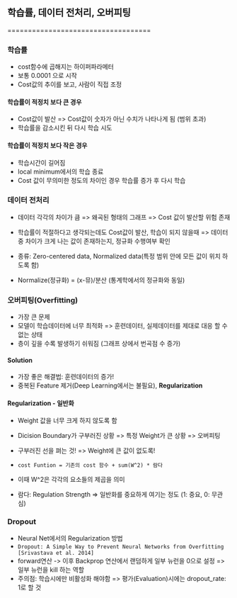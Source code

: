 ## 학습률, 데이터 전처리, 오버피팅
===================================
### 학습률
* cost함수에 곱해지는 하이퍼파라메터
* 보통 0.0001 으로 시작
* Cost값의 추이를 보고, 사람이 직접 조정

#### 학습률이 적정치 보다 큰 경우
* Cost값이 발산 => Cost값이 숫자가 아닌 수치가 나타나게 됨 (범위 초과)
* 학습률을 감소시킨 뒤 다시 학습 시도

#### 학습률이 적정치 보다 작은 경우
* 학습시간이 길어짐
* local minimum에서의 학습 종료
* Cost 값이 무의미한 정도의 차이인 경우 학습률 증가 후 다시 학습

### 데이터 전처리
* 데이터 각각의 차이가 큼 => 왜곡된 형태의 그래프 => Cost 값이 발산할 위험 존재
* 학습률이 적절하다고 생각되는데도 Cost값이 발산, 학습이 되지 않을때 => 데이터 중 차이가 크게 나는 값이 존재하는지, 정규화 수행여부 확인

* 종류: Zero-centered data, Normalized data(특정 범위 안에 모든 값이 위치 하도록 함)

* Normalize(정규화) = (x-뮤)/분산 (통계학에서의 정규화와 동일)

### 오버피팅(Overfitting)
* 가장 큰 문제
* 모델이 학습데이터에 너무 최적화 => 훈련데이터, 실제데이터를 제대로 대응 할 수 없는 상태
* 층이 깊을 수록 발생하기 쉬워짐 (그래프 상에서 번곡점 수 증가)

#### Solution
* 가장 좋은 해결법: 훈련데이터의 증가!
* 중복된 Feature 제거(Deep Learning에서는 불필요), <b>Regularization</b>

#### Regularization - 일반화
* Weight 값을 너무 크게 하지 않도록 함
* Dicision Boundary가 구부러진 상황 => 특정 Weight가 큰 상황 => 오버피팅
* 구부러진 선을 펴는 것! => Weight에 큰 값이 없도록!

* `cost Funtion = 기존의 cost 함수 + sum(W^2) * 람다`
* 이때 W^2은 각각의 요소들의 제곱을 의미
* 람다: Regulation Strength => 일반화를 중요하게 여기는 정도 (1: 중요, 0: 무관심)

### Dropout
* Neural Net에서의 Regularization 방법
* `Dropout: A Simple Way to Prevent Neural Networks from Overfitting [Srivastava et al. 2014]`
* forward연산 -> 이후 Backprop 연산에서 랜덤하게 일부 뉴런을 0으로 설정 => 일부 뉴런을 kill 하는 역할
* 주의점: 학습시에만 비활성화 해야함 => 평가(Evaluation)시에는 dropout_rate: 1로 할 것